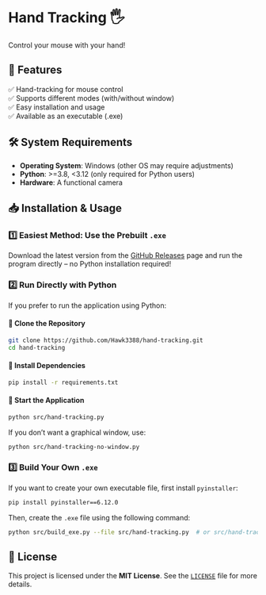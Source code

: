 # Hand Tracking 🖐️  
Control your mouse with your hand!  

## 🚀 Features  
✅ Hand-tracking for mouse control  
✅ Supports different modes (with/without window)  
✅ Easy installation and usage  
✅ Available as an executable (.exe)  

## 🛠️ System Requirements  
- **Operating System**: Windows (other OS may require adjustments)  
- **Python**: >=3.8, <3.12 (only required for Python users)  
- **Hardware**: A functional camera  

## 📥 Installation & Usage  

### 1️⃣ **Easiest Method: Use the Prebuilt `.exe`**  
Download the latest version from the [GitHub Releases](https://github.com/Hawk3388/hand-tracking/releases) page and run the program directly – no Python installation required!  

### 2️⃣ **Run Directly with Python**  
If you prefer to run the application using Python:  

#### 🔹 Clone the Repository  
```sh  
git clone https://github.com/Hawk3388/hand-tracking.git  
cd hand-tracking  
```  

#### 🔹 Install Dependencies  
```sh  
pip install -r requirements.txt  
```  

#### 🔹 Start the Application  
```sh  
python src/hand-tracking.py  
```  
If you don’t want a graphical window, use:  
```sh  
python src/hand-tracking-no-window.py  
```  

### 3️⃣ **Build Your Own `.exe`**  
If you want to create your own executable file, first install `pyinstaller`:  
```sh  
pip install pyinstaller==6.12.0  
```  
Then, create the `.exe` file using the following command:  
```sh  
python src/build_exe.py --file src/hand-tracking.py  # or src/hand-tracking-no-window.py  
```  

## 📝 License  
This project is licensed under the **MIT License**. See the [`LICENSE`](LICENSE) file for more details.
